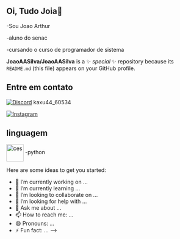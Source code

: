 ## Oi, Tudo Joia👋

-Sou Joao Arthur

-aluno do senac

-cursando o curso de programador de sistema

**JoaoAASilva/JoaoAASilva** is a ✨ _special_ ✨ repository because its `README.md` (this file) appears on your GitHub profile.
## Entre em contato

[![Discord](https://img.shields.io/badge/Discord-%235865F2.svg?&logo=discord&logoColor=white)](#) kaxu44_60534

[![Instagram](https://img.shields.io/badge/Instagram-%23E4405F.svg?logo=Instagram&logoColor=white)](https://www.intagram.com/j.thur2)
## linguagem
<img align="center" alt="ces" height= "45" whidht="60" src="https://raw.githubusercontent.com/marwin1991/profile-technology-icons/refs/heads/main/icons/python.png"/>
-python

Here are some ideas to get you started:

- 🔭 I’m currently working on ...
- 🌱 I’m currently learning ...
- 👯 I’m looking to collaborate on ...
- 🤔 I’m looking for help with ...
- 💬 Ask me about ...
- 📫 How to reach me: ...
- 😄 Pronouns: ...
- ⚡ Fun fact: ...
-->
